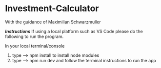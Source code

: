 # Investment-Calculator
With the guidance of Maximilian Schwarzmuller

***Instructions***
If using a local platform such as VS Code please do the following to run the program.

In your local terminal/console

1) type --> npm install        to install node modules
2) type --> npm run dev        and follow the terminal instructions to run the app
